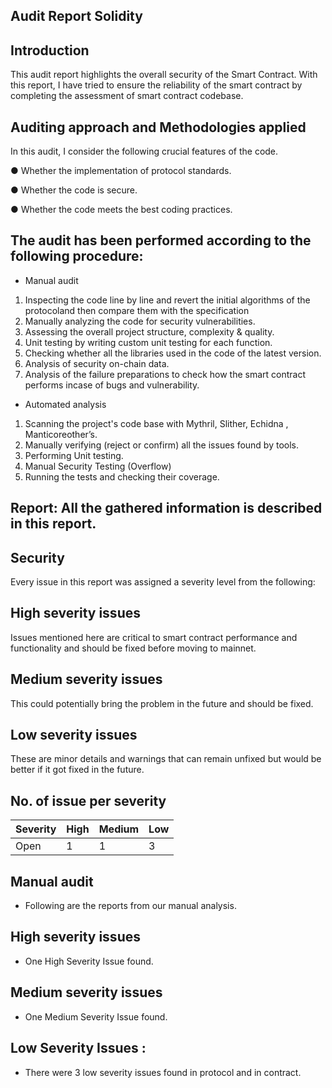 ## Audit Report Solidity

## Introduction
This audit report highlights the overall security of the Smart Contract. With this report, I have tried to ensure the reliability of the smart contract by completing the assessment of smart contract codebase.

## Auditing approach and Methodologies applied

In this audit, I consider the following crucial features of the code.

● Whether the implementation of protocol standards.

● Whether the code is secure.

● Whether the code meets the best coding practices.

## The audit has been performed according to the following procedure:

* Manual audit
1. Inspecting the code line by line and revert the initial algorithms of the protocoland 
then compare them with the specification
2. Manually analyzing the code for security vulnerabilities.
3. Assessing the overall project structure, complexity & quality.
4. Unit testing by writing custom unit testing for each function.
5. Checking whether all the libraries used in the code of the latest version.
6. Analysis of security on-chain data.
7. Analysis of the failure preparations to check how the smart contract performs incase of 
bugs and vulnerability.

* Automated analysis
  
1. Scanning the project's code base with Mythril, Slither, Echidna , Manticoreother’s.
2. Manually verifying (reject or confirm) all the issues found by tools.
3. Performing Unit testing.
4. Manual Security Testing (Overflow)
5. Running the tests and checking their coverage.

## Report: All the gathered information is described in this report.

## Security

Every issue in this report was assigned a severity level from the following:

## High severity issues

Issues mentioned here are critical to smart contract performance and functionality and should be fixed before moving to mainnet.

## Medium severity issues

This could potentially bring the problem in the future and should be fixed.

## Low severity issues 

These are minor details and warnings that can remain unfixed but would be better if it got fixed in the future.

## No. of issue per severity
| Severity | High | Medium | Low |
| -------- | ---- | ------ | --- |
| Open | 1 | 1 | 3 |

## Manual audit

* Following are the reports from our manual analysis.

## High severity issues
* One High Severity Issue found.
  
## Medium severity issues
* One Medium Severity Issue found.
  
## Low Severity Issues :
* There were 3 low severity issues found in protocol and in contract.
